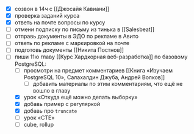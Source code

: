 - [x] созвон в 14ч с [[Джосайя Кавиани]]
- [x] проверка заданий курса
- [x] ответь на почте вопросы по курсу 
- [ ] отмени подписку по письму из тинька в [[Salesbeat]]
- [ ] отправь документы в ЭДО по рекламе в Авито
- [ ] ответь по рекламе с маркировкой на почте
- [ ] подготовь документы [[Никита Постнов]]
- [ ] пиши 11ю главу [[Курс Хардкорная веб-разработка]] по базовому PostgreSQL:
	- [ ] просмотри на предмет комментариев [[Книга «Изучаем PostgreSQL 10», Салахалдин Джуба, Андрей Волков]]
		- [ ] добавить материалы по этим комментариям, что ещё не вошло в главу 
	- [x] урок «Откуда ещё можно делать выборку»
	- [x] добавь пример с регуляркой
	- [x] добавь про `truncate`
	- [ ] урок «CTE»
	- [ ] cube, rollup
